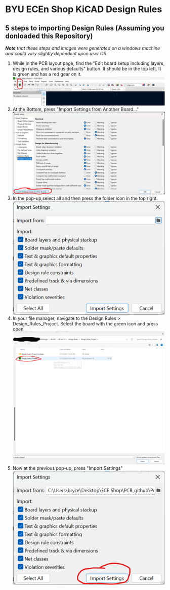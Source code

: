 # BYU ECEn Shop KiCAD Design Rules

## 5 steps to importing Design Rules (Assuming you donloaded this Repository)
 ***Note*** *that these steps and images were generated on a windows machine and could vary slightly dependent upon user OS*

1. While in the PCB layout page, find the "Edit board setup including layers, design rules, and various defaults" button. It should be in the top left. It is green and has a red gear on it. ![Image for step 1](./How%20to%20import%20Rules%20from%20Another%20Project/Step%201.png)
2. At the Bottom, press "Import Settings from Another Board..." ![Image for step 2](./How%20to%20import%20Rules%20from%20Another%20Project/Step%202.png)
3. In the pop-up,select all and then press the folder icon in the top right. ![Image for step 3](./How%20to%20import%20Rules%20from%20Another%20Project/Step%203.png)
4. In your file manager, navigate to the Design Rules > Design_Rules_Project. Select the board with the green icon and press open ![Image for step 4](./How%20to%20import%20Rules%20from%20Another%20Project/Step%204.png)
5. Now at the previous pop-up, press "Import Settings" ![Image for step 5](./How%20to%20import%20Rules%20from%20Another%20Project/Step%205.png)

